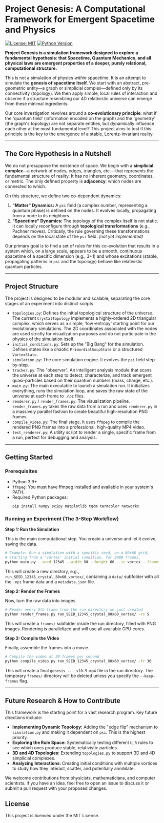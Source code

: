 # Project Genesis: A Computational Framework for Emergent Spacetime and Physics

[![License: MIT](https://img.shields.io/badge/License-MIT-blue.svg)](https://opensource.org/licenses/MIT)
[![Python Version](https://img.shields.io/badge/python-3.9+-brightgreen.svg)](https://www.python.org/)

**Project Genesis is a simulation framework designed to explore a fundamental hypothesis: that Spacetime, Quantum Mechanics, and all physical laws are emergent properties of a deeper, purely relational, computational structure.**

This is not a simulation of physics *within* spacetime. It is an attempt to simulate the **genesis of spacetime itself**. We start with an abstract, pre-geometric entity—a graph or simplicial complex—defined only by its connectivity (topology). We then apply simple, local rules of interaction and observe if a structure resembling our 4D relativistic universe can emerge from these minimal ingredients.

Our core investigation revolves around a **co-evolutionary principle**: what if the 'quantum field' (information encoded on the graph) and the 'geometry' (the graph's topology) are not separate entities, but dynamically influence each other at the most fundamental level? This project aims to test if this principle is the key to the emergence of a stable, Lorentz-invariant reality.

---

## The Core Hypothesis in a Nutshell

We do not presuppose the existence of space. We begin with a **simplicial complex**—a network of nodes, edges, triangles, etc.—that represents the fundamental structure of reality. It has no inherent geometry, coordinates, or metric. The only defined property is **adjacency**: which nodes are connected to which.

On this structure, we define two co-dependent dynamics:

1. **"Matter" Dynamics:** A `psi` field (a complex number, representing a quantum phase) is defined on the nodes. It evolves locally, propagating from a node to its neighbors.
2. **"Spacetime" Dynamics:** The topology of the complex itself is not static. It can locally reconfigure through **topological transformations** (e.g., Pachner moves). Critically, the rule governing these transformations depends on the local state of the `psi` field. *(not yet implemented)*

Our primary goal is to find a set of rules for this co-evolution that results in a system which, on a large scale, appears to be a smooth, continuous spacetime of a specific dimension (e.g., 3+1) and whose excitations (stable, propagating patterns in `psi` and the topology) behave like relativistic quantum particles.

---

## Project Structure

The project is designed to be modular and scalable, separating the core stages of an experiment into distinct scripts.

- `topologies.py`: Defines the initial topological structure of the universe. The current `CrystalTopology` implements a highly-ordered 2D triangular complex, which serves as a simple, 'low-entropy' starting point for our evolutionary simulations. The 2D coordinates associated with the nodes are used strictly for visualization purposes and do not participate in the physics of the simulation itself.
- `initial_conditions.py`: Sets up the "Big Bang" for the simulation. Defines states like a chaotic `PrimordialSoupState` or a structured `VortexState`.
- `simulation.py`: The core simulation engine. It evolves the `psi` field step-by-step.
- `tracker.py`: The "observer". An intelligent analysis module that scans the universe at each step to detect, characterize, and track emergent quasi-particles based on their quantum numbers (mass, charge, etc.).
- `main.py`: The main executable to launch a simulation run. It initializes everything, runs the simulation loop, and saves the raw state of the universe at each frame to `.npz` files.
- `renderer.py` / `render_frames.py`: The visualization pipeline. `render_frames.py` takes the raw data from a run and uses `renderer.py` in a massively parallel fashion to create beautiful high-resolution PNG frames.
- `compile_video.py`: The final stage. It uses `ffmpeg` to compile the rendered PNG frames into a professional, high-quality MP4 video.
- `test_renderer.py`: A utility script to render a single, specific frame from a run, perfect for debugging and analysis.

---

## Getting Started

### Prerequisites

- Python 3.9+
- `ffmpeg`: You must have ffmpeg installed and available in your system's PATH.
- Required Python packages:
  ```bash
  pip install numpy scipy matplotlib tqdm termcolor networkx
  ```

### Running an Experiment (The 3-Step Workflow)

**Step 1: Run the Simulation**

This is the main computational step. You create a universe and let it evolve, saving the data.

```bash
# Example: Run a simulation with a specific seed, on a 80x60 grid,
# starting from a 'vortex' initial condition, for 3000 frames.
python main.py --seed 12345 --width 80 --height 60 --ic vortex --frames 3000
```

This will create a new directory, e.g., `run_SEED_12345_crystal_80x60_vortex/`, containing a `data/` subfolder with all the `.npz` frame data and a `metadata.json` file.

**Step 2: Render the Frames**

Now, turn the raw data into images.

```bash
# Render every 5th frame from the run directory we just created
python render_frames.py run_SEED_12345_crystal_80x60_vortex/ -rs 5
```

This will create a `frames/` subfolder inside the run directory, filled with PNG images. Rendering is parallelized and will use all available CPU cores.

**Step 3: Compile the Video**

Finally, assemble the frames into a movie.

```bash
# Compile the video at 30 frames per second
python compile_video.py run_SEED_12345_crystal_80x60_vortex/ -fr 30
```

This will create a final `genesis_..._v10.5.mp4` file in the run directory. The temporary `frames/` directory will be deleted unless you specify the `--keep-frames` flag.

---

## Future Research & How to Contribute

This framework is the starting point for a vast research program. Key future directions include:

- **Implementing Dynamic Topology:** Adding the "edge flip" mechanism to `simulation.py` and making it dependent on `psi`. This is the highest priority.
- **Exploring the Rule Space:** Systematically testing different `U_R` rules to see which ones produce stable, relativistic particles.
- **3D and 4D Topologies:** Extending `topologies.py` to support 3D and 4D simplicial complexes.
- **Analyzing Interactions:** Creating initial conditions with multiple vortices to study how they interact, scatter, and potentially annihilate.

We welcome contributions from physicists, mathematicians, and computer scientists. If you have an idea, feel free to open an issue to discuss it or submit a pull request with your proposed changes.

## License

This project is licensed under the MIT License.
